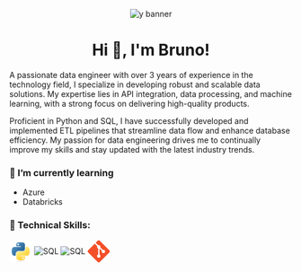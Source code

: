 <p align="center">
  <img width="700" height="300" src="https://user-images.githubusercontent.com/67275098/175830833-8df0db07-56cd-42d3-81a5-4d1e0da94f13.png" alt="y banner">
</p>
<h1 align="center">Hi 👋, I'm Bruno! </h1>
<p align="left">A passionate data engineer with over 3 years of experience in the technology field, I specialize in developing robust and scalable data solutions. My expertise lies in API integration, data processing, and machine learning, with a strong focus on delivering high-quality products.</p>
  
<p align="left">Proficient in Python and SQL, I have successfully developed and implemented ETL pipelines that streamline data flow and enhance database efficiency. My passion for data engineering drives me to continually improve my skills and stay updated with the latest industry trends.</p>

<h3> 🌱 I’m currently learning</h3>

- Azure
- Databricks

<h3>💼 Technical Skills: </h3>
<p>
  <img margin-right="20" align="center" alt="Python" height="40" width="40" src="https://raw.githubusercontent.com/devicons/devicon/master/icons/python/python-original.svg">
  <img margin-right="20" align="center" alt="SQL" height="40" width="40" src="https://github.com/railwayapp/devicons/blob/main/static/i/mysql.svg">
  <img margin-right="20" align="center" alt="SQL" height="40" width="40" src="https://github.com/railwayapp/devicons/blob/main/static/i/postgresql.svg">
  <img margin-right="20" align="center" alt="Git" height="40" width="40" src="https://raw.githubusercontent.com/devicons/devicon/master/icons/git/git-original.svg"> 
</p>

